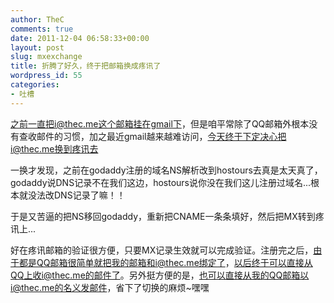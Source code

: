 ```yaml
---
author: TheC
comments: true
date: 2011-12-04 06:58:33+00:00
layout: post
slug: mxexchange
title: 折腾了好久，终于把邮箱换成疼讯了
wordpress_id: 55
categories:
- 吐槽
---
```


之前一直把i@thec.me这个邮箱挂在gmail下，但是咱平常除了QQ邮箱外根本没有查收邮件的习惯，加之最近gmail越来越难访问，今天终于下定决心把i@thec.me换到疼讯去

一换才发现，之前在godaddy注册的域名NS解析改到hostours去真是太天真了，godaddy说DNS记录不在我们这边，hostours说你没在我们这儿注册过域名...根本就没法改DNS记录了嘛！！

于是又苦逼的把NS移回godaddy，重新把CNAME一条条填好，然后把MX转到疼讯上...

好在疼讯邮箱的验证很方便，只要MX记录生效就可以完成验证。注册完之后，由于都是QQ邮箱很简单就把我的邮箱和i@thec.me绑定了，以后终于可以直接从QQ上收i@thec.me的邮件了。另外挺方便的是，也可以直接从我的QQ邮箱以i@thec.me的名义发邮件，省下了切换的麻烦~嘿嘿
